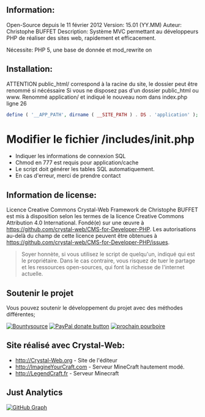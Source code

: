 ## Information:

Open-Source depuis le 11 février 2012
Version: 15.01		(YY.MM)
Auteur: Christophe BUFFET
Description: Système MVC permettant au développeurs PHP de réaliser des sites web, rapidement et efficacement.

Nécessite: PHP 5, une base de donnée et mod_rewrite on

## Installation:

ATTENTION public_html/ correspond à la racine du site, le dossier peut être renommé si nécéssaire
Si vous ne disposez pas d'un dossier public_html ou www. Renommé application/ et indiqué le nouveau nom dans index.php ligne 26 
```php
define ( '__APP_PATH', dirname ( __SITE_PATH ) . DS . 'application' );
```


# Modifier le fichier /includes/init.php

* Indiquer les informations de connexion SQL
* Chmod en 777 est requis pour application/cache
* Le script doit générer les tables SQL automatiquement.
* En cas d'erreur, merci de prendre contact

## Information de license:

Licence Creative Commons
Crystal-Web Framework de Christophe BUFFET est mis à disposition selon les termes de la licence Creative Commons Attribution 4.0 International.
Fondé(e) sur une œuvre à https://github.com/crystal-web/CMS-for-Developer-PHP.
Les autorisations au-delà du champ de cette licence peuvent être obtenues à https://github.com/crystal-web/CMS-for-Developer-PHP/issues.


> Soyer honnète, si vous utilisez le script de quelqu'un, indiqué qui est le propriétaire.
> Dans le cas contraire, vous risquez de tuer le partage et les ressources open-sources, qui font la richesse de l'internet actuelle.

## Soutenir le projet

Vous pouvez soutenir le développement du projet avec des méthodes différentes;

[![Bountysource](https://img.shields.io/badge/Bountysource-donate-green.svg?style=plastic)](https://www.bountysource.com/teams/crystal-web-service/issues) [![PayPal donate button](https://img.shields.io/badge/paypal-donate-green.svg?style=plastic)](https://www.paypal.com/cgi-bin/webscr?cmd=_s-xclick&hosted_button_id=2J3ZZU4N9HUHW "Donate once-off to this project using Paypal") [![prochain pourboire](https://tip4commit.com/projects/43116.svg)](https://tip4commit.com/github/crystal-web/CMS-for-Developer-PHP)


## Site réalisé avec Crystal-Web: 

* http://Crystal-Web.org - Site de l'éditeur
* http://ImagineYourCraft.com - Serveur MineCraft hautement modé.
* http://LegendCraft.fr - Serveur Minecraft 

## Just Analytics
[![GitHub Graph](https://img.shields.io/badge/GitHub-Graph-blue.svg?style=plastic)](https://github.com/crystal-web/Crystal-Web-PHP-Framework/graphs/contributors)

